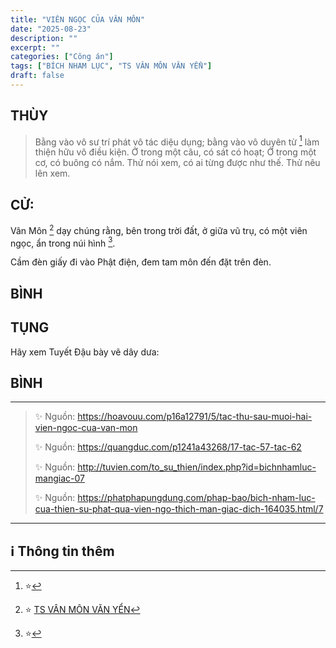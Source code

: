 ```yaml
---
title: "VIÊN NGỌC CỦA VÂN MÔN"
date: "2025-08-23"
description: ""
excerpt: ""
categories: ["Công án"]
tags: ["BÍCH NHAM LỤC", "TS VÂN MÔN VĂN YỂN"]
draft: false
---
```


## THÙY

> Bằng vào vô sư trí phát vô tác diệu dụng; bằng vào vô duyên từ [^2] làm thiện hữu vô điều kiện.
> Ở trong một câu, có sát có hoạt; Ở trong một cơ, có buông có nắm. Thử nói xem, có ai từng được như thế. Thử nêu lên xem.

## CỬ:

Vân Môn [^1] dạy chúng rằng, bên trong trời đất, ở giữa vũ trụ, có một viên ngọc, ẩn trong núi hình [^3].

Cầm đèn giấy đi vào Phật điện, đem tam môn đến đặt trên đèn.

## BÌNH



## TỤNG

Hãy xem Tuyết Đậu bày vẽ dây dưa:

> 

## BÌNH



***

> ✨ Nguồn: https://hoavouu.com/p16a12791/5/tac-thu-sau-muoi-hai-vien-ngoc-cua-van-mon
>
> ✨ Nguồn: https://quangduc.com/p1241a43268/17-tac-57-tac-62
>
> ✨ Nguồn: http://tuvien.com/to_su_thien/index.php?id=bichnhamluc-mangiac-07
>
> ✨ Nguồn: https://phatphapungdung.com/phap-bao/bich-nham-luc-cua-thien-su-phat-qua-vien-ngo-thich-man-giac-dich-164035.html/7

***

## ℹ️ Thông tin thêm

[^1]: ⭐️  <a href="https://blog.phapthihoi.org/gt-member/ts-van-mon-van-yen/" target="_blank">TS VÂN MÔN VĂN YỂN</a>

[^2]: ⭐️

[^3]: ⭐️  
